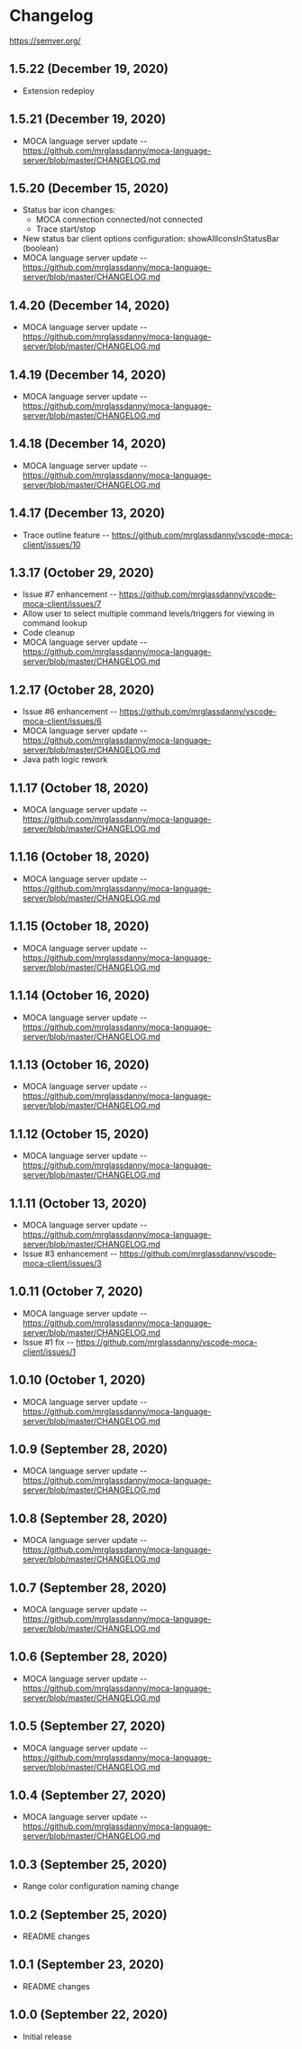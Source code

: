 # Changelog
https://semver.org/

## 1.5.22 (December 19, 2020)
* Extension redeploy

## 1.5.21 (December 19, 2020)
* MOCA language server update -- https://github.com/mrglassdanny/moca-language-server/blob/master/CHANGELOG.md

## 1.5.20 (December 15, 2020)
* Status bar icon changes:
    * MOCA connection connected/not connected
    * Trace start/stop
* New status bar client options configuration: showAllIconsInStatusBar (boolean)
* MOCA language server update -- https://github.com/mrglassdanny/moca-language-server/blob/master/CHANGELOG.md

## 1.4.20 (December 14, 2020)
* MOCA language server update -- https://github.com/mrglassdanny/moca-language-server/blob/master/CHANGELOG.md

## 1.4.19 (December 14, 2020)
* MOCA language server update -- https://github.com/mrglassdanny/moca-language-server/blob/master/CHANGELOG.md

## 1.4.18 (December 14, 2020)
* MOCA language server update -- https://github.com/mrglassdanny/moca-language-server/blob/master/CHANGELOG.md

## 1.4.17 (December 13, 2020)
* Trace outline feature -- https://github.com/mrglassdanny/vscode-moca-client/issues/10

## 1.3.17 (October 29, 2020)
* Issue #7 enhancement -- https://github.com/mrglassdanny/vscode-moca-client/issues/7
* Allow user to select multiple command levels/triggers for viewing in command lookup
* Code cleanup
* MOCA language server update -- https://github.com/mrglassdanny/moca-language-server/blob/master/CHANGELOG.md

## 1.2.17 (October 28, 2020)
* Issue #6 enhancement -- https://github.com/mrglassdanny/vscode-moca-client/issues/6
* MOCA language server update -- https://github.com/mrglassdanny/moca-language-server/blob/master/CHANGELOG.md
* Java path logic rework

## 1.1.17 (October 18, 2020)
* MOCA language server update -- https://github.com/mrglassdanny/moca-language-server/blob/master/CHANGELOG.md

## 1.1.16 (October 18, 2020)
* MOCA language server update -- https://github.com/mrglassdanny/moca-language-server/blob/master/CHANGELOG.md

## 1.1.15 (October 18, 2020)
* MOCA language server update -- https://github.com/mrglassdanny/moca-language-server/blob/master/CHANGELOG.md

## 1.1.14 (October 16, 2020)
* MOCA language server update -- https://github.com/mrglassdanny/moca-language-server/blob/master/CHANGELOG.md

## 1.1.13 (October 16, 2020)
* MOCA language server update -- https://github.com/mrglassdanny/moca-language-server/blob/master/CHANGELOG.md

## 1.1.12 (October 15, 2020)
* MOCA language server update -- https://github.com/mrglassdanny/moca-language-server/blob/master/CHANGELOG.md

## 1.1.11 (October 13, 2020)
* MOCA language server update -- https://github.com/mrglassdanny/moca-language-server/blob/master/CHANGELOG.md
* Issue #3 enhancement -- https://github.com/mrglassdanny/vscode-moca-client/issues/3

## 1.0.11 (October 7, 2020)
* MOCA language server update -- https://github.com/mrglassdanny/moca-language-server/blob/master/CHANGELOG.md
* Issue #1 fix -- https://github.com/mrglassdanny/vscode-moca-client/issues/1

## 1.0.10 (October 1, 2020)
* MOCA language server update -- https://github.com/mrglassdanny/moca-language-server/blob/master/CHANGELOG.md

## 1.0.9 (September 28, 2020)
* MOCA language server update -- https://github.com/mrglassdanny/moca-language-server/blob/master/CHANGELOG.md

## 1.0.8 (September 28, 2020)
* MOCA language server update -- https://github.com/mrglassdanny/moca-language-server/blob/master/CHANGELOG.md

## 1.0.7 (September 28, 2020)
* MOCA language server update -- https://github.com/mrglassdanny/moca-language-server/blob/master/CHANGELOG.md

## 1.0.6 (September 28, 2020)
* MOCA language server update -- https://github.com/mrglassdanny/moca-language-server/blob/master/CHANGELOG.md

## 1.0.5 (September 27, 2020)
* MOCA language server update -- https://github.com/mrglassdanny/moca-language-server/blob/master/CHANGELOG.md

## 1.0.4 (September 27, 2020)
* MOCA language server update -- https://github.com/mrglassdanny/moca-language-server/blob/master/CHANGELOG.md

## 1.0.3 (September 25, 2020)
* Range color configuration naming change

## 1.0.2 (September 25, 2020)
* README changes

## 1.0.1 (September 23, 2020)
* README changes

## 1.0.0 (September 22, 2020)
* Initial release
